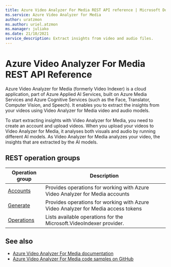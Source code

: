 ```yaml
---
title: Azure Video Analyzer For Media REST API reference | Microsoft Docs
ms.service: Azure Video Analyzer for Media
author: uratzmon
ms.author: uriel.atzmon
ms.manager: juliako
ms.date: 21/10/2021
service_description: Extract insights from video and audio files.
---
```




# Azure Video Analyzer For Media REST API Reference
Azure Video Analyzer for Media (formerly Video Indexer) is a cloud application, part of Azure Applied AI Services, built on Azure Media Services and Azure Cognitive Services (such as the Face, Translator, Computer Vision, and Speech). It enables you to extract the insights from your videos using Video Analyzer for Media video and audio models.

To start extracting insights with Video Analyzer for Media, you need to create an account and upload videos. When you upload your videos to Video Analyzer for Media, it analyses both visuals and audio by running different AI models. As Video Analyzer for Media analyzes your video, the insights that are extracted by the AI models.

## REST operation groups




| Operation group | Description |
|-------------------------------|-----------------------------------------------------------------------------------------|
| [Accounts](/rest/api/videoindexer/accounts) | Provides operations for working with Azure Video Analyzer for Media accounts |
| [Generate](/rest/api/videoindexer/generate) | Provides operations for working with Azure Video Analyzer for Media access tokens |
| [Operations](/rest/api/videoindexer/operations) | Lists available operations for the Microsoft.VideoIndexer provider. |


## See also


- [Azure Video Analyzer For Media documentation](/azure/azure-video-analyzer/video-analyzer-for-media-docs/)
- [Azure Video Analyzer For Media code samples on GitHub](https://github.com/Azure-Samples/media-services-video-indexer)
